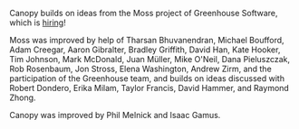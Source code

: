 Canopy builds on ideas from the Moss project of Greenhouse Software, which is [hiring](http://greenhouse.io/careers)!

Moss was improved by help of Tharsan Bhuvanendran, Michael Boufford, Adam Creegar, Aaron Gibralter, Bradley Griffith, David Han, Kate Hooker, Tim Johnson, Mark McDonald, Juan Müller, Mike O'Neil, Dana Pieluszczak, Rob Rosenbaum, Jon Stross, Elena Washington, Andrew Zirm, and the participation of the Greenhouse team, and builds on ideas discussed with Robert Dondero, Erika Milam, Taylor Francis, David Hammer, and Raymond Zhong.

Canopy was improved by Phil Melnick and Isaac Gamus.
